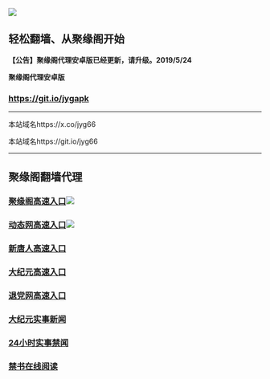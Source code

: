 ![](https://raw.githubusercontent.com/hao369/a/master/j.jpg)



## 轻松翻墙、从聚缘阁开始



**【公告】聚缘阁代理安卓版已经更新，请升级。2019/5/24**

 
**聚缘阁代理安卓版**
### https://git.io/jygapk  

***

本站域名https://x.co/jyg66 

本站域名https://git.io/jyg66



***



## 聚缘阁翻墙代理 


### [聚缘阁高速入口](https://y6.wyhe54.tk/sj/?id=2)![](https://raw.githubusercontent.com/hao369/a/master/jyg.gif)

### [动态网高速入口](https://y6.wyhe54.tk/sj/?id=2)![](https://raw.githubusercontent.com/hao369/a/master/jygdl.gif)


### [新唐人高速入口](https://y6.wyhe54.tk/sj/?id=5)

### [大纪元高速入口](https://y6.wyhe54.tk/sj/?id=7)

### [退党网高速入口](https://j2.fdy4y.ml/)




### [大纪元实事新闻](https://git.io/fjmgE)

### [24小时实事禁闻](https://git.io/fj3Go)

### [禁书在线阅读](https://git.io/fjJ5Z)






